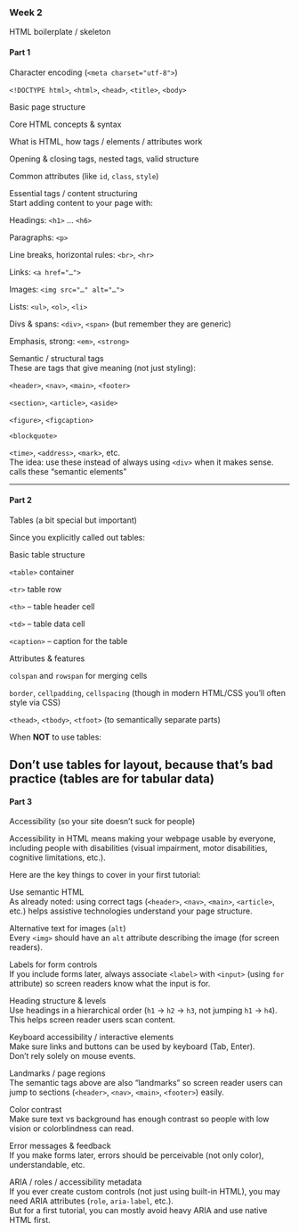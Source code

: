 ### Week 2 
HTML boilerplate / skeleton

#### Part 1
Character encoding (`<meta charset="utf-8">`)

`<!DOCTYPE html>`, `<html>`, `<head>`, `<title>`, `<body>`

Basic page structure

Core HTML concepts & syntax

What is HTML, how tags / elements / attributes work

Opening & closing tags, nested tags, valid structure

Common attributes (like `id`, `class`, `style`)

Essential tags / content structuring  
Start adding content to your page with:

Headings: `<h1>` … `<h6>`

Paragraphs: `<p>`

Line breaks, horizontal rules: `<br>`, `<hr>`

Links: `<a href="…">`

Images: `<img src="…" alt="…">`

Lists: `<ul>`, `<ol>`, `<li>`

Divs & spans: `<div>`, `<span>` (but remember they are generic)

Emphasis, strong: `<em>`, `<strong>`

Semantic / structural tags  
These are tags that give meaning (not just styling):

`<header>`, `<nav>`, `<main>`, `<footer>`  


`<section>`, `<article>`, `<aside>`

`<figure>`, `<figcaption>`

`<blockquote>`

`<time>`, `<address>`, `<mark>`, etc.  
The idea: use these instead of always using `<div>` when it makes sense.  
 calls these “semantic elements”

---

#### Part 2
Tables (a bit special but important)

Since you explicitly called out tables:

Basic table structure

`<table>` container

`<tr>` table row

`<th>` – table header cell

`<td>` – table data cell

`<caption>` – caption for the table

Attributes & features

`colspan` and `rowspan` for merging cells

`border`, `cellpadding`, `cellspacing` (though in modern HTML/CSS you’ll often style via CSS)

`<thead>`, `<tbody>`, `<tfoot>` (to semantically separate parts)

When **NOT** to use tables:

Don’t use tables for layout, because that’s bad practice (tables are for tabular data)
---

#### Part 3
Accessibility (so your site doesn’t suck for people)

Accessibility in HTML means making your webpage usable by everyone, including people with disabilities (visual impairment, motor disabilities, cognitive limitations, etc.).

Here are the key things to cover in your first tutorial:

Use semantic HTML  
As already noted: using correct tags (`<header>`, `<nav>`, `<main>`, `<article>`, etc.) helps assistive technologies understand your page structure.  

Alternative text for images (`alt`)  
Every `<img>` should have an `alt` attribute describing the image (for screen readers).

Labels for form controls  
If you include forms later, always associate `<label>` with `<input>` (using `for` attribute) so screen readers know what the input is for.  

Heading structure & levels  
Use headings in a hierarchical order (`h1` → `h2` → `h3`, not jumping `h1` → `h4`).  
This helps screen reader users scan content.  

Keyboard accessibility / interactive elements  
Make sure links and buttons can be used by keyboard (Tab, Enter).  
Don’t rely solely on mouse events.  

Landmarks / page regions  
The semantic tags above are also “landmarks” so screen reader users can jump to sections (`<header>`, `<nav>`, `<main>`, `<footer>`) easily.  

Color contrast  
Make sure text vs background has enough contrast so people with low vision or colorblindness can read.  

Error messages & feedback  
If you make forms later, errors should be perceivable (not only color), understandable, etc.

ARIA / roles / accessibility metadata  
If you ever create custom controls (not just using built-in HTML), you may need ARIA attributes (`role`, `aria-label`, etc.).  
But for a first tutorial, you can mostly avoid heavy ARIA and use native HTML first.
